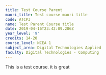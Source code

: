 ```yaml
---
title: Test Course Parent
maori_title: Test course maori title
code: ATCP3
name: Test Parent Course title
date: 2019-04-16T23:42:09.286Z
year_level: '9'
credits: 14-20
course_level: NCEA 1
subject_area: Digital Technologies Applied
faculty: Digital Technologies - Computing
---
```

This is a test course. it is great
